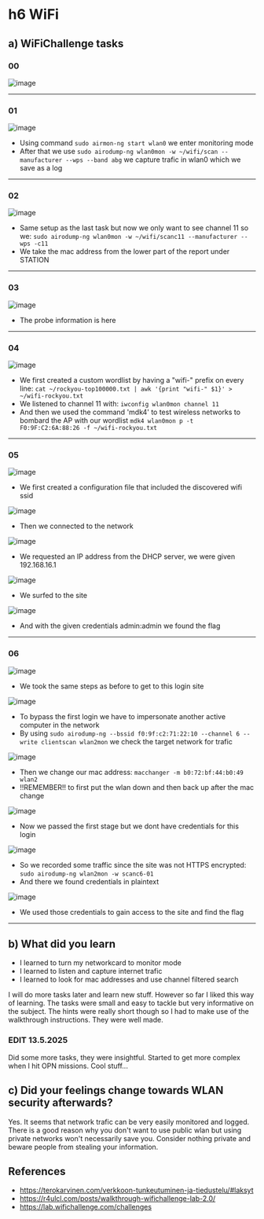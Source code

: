 # h6 WiFi
## a) WiFiChallenge tasks
### 00

![image](https://github.com/user-attachments/assets/bd6da526-9591-466d-9c7c-d58cc93d78ba)

---
### 01

![image](https://github.com/user-attachments/assets/092ac1ce-77ff-4ad4-a5a6-f281058c813c)

- Using command ``sudo airmon-ng start wlan0`` we enter monitoring mode
- After that we use ``sudo airodump-ng wlan0mon -w ~/wifi/scan --manufacturer --wps --band abg`` we capture trafic in wlan0 which we save as a log

---
### 02

![image](https://github.com/user-attachments/assets/029ea3d8-3df8-494f-9505-aff74ba009c7)

- Same setup as the last task but now we only want to see channel 11 so we: ``sudo airodump-ng wlan0mon -w ~/wifi/scanc11 --manufacturer --wps -c11``
- We take the mac address from the lower part of the report under STATION

---
### 03

![image](https://github.com/user-attachments/assets/abcc4b3f-b4ab-41ff-a3d7-ab7a8fb24436)

- The probe information is here

---
### 04

![image](https://github.com/user-attachments/assets/daa4b7d1-58e7-48b9-9eb7-5e02ae959d3c)

- We first created a custom wordlist by having a "wifi-" prefix on every line: ``cat ~/rockyou-top100000.txt | awk '{print "wifi-" $1}' > ~/wifi-rockyou.txt ``
- We listened to channel 11 with: ``iwconfig wlan0mon channel 11``
- And then we used the command 'mdk4' to test wireless networks to bombard the AP with our wordlist ``mdk4 wlan0mon p -t F0:9F:C2:6A:88:26 -f ~/wifi-rockyou.txt``

---
### 05

![image](https://github.com/user-attachments/assets/1c67082a-221b-43f9-9937-db6731ffdf9b)

- We first created a configuration file that included the discovered wifi ssid

![image](https://github.com/user-attachments/assets/807c04b9-9d6b-4a0c-96d4-c759b9bd3059)

- Then we connected to the network

![image](https://github.com/user-attachments/assets/0e2d2291-8578-4a7d-8ca2-82a97cd5e2a2)

- We requested an IP address from the DHCP server, we were given 192.168.16.1

![image](https://github.com/user-attachments/assets/c40da9a3-49b8-43b0-919a-294269a957e8)

- We surfed to the site
  
![image](https://github.com/user-attachments/assets/2d0e9748-7359-45e4-a902-fcf04baeb6e5)

- And with the given credentials admin:admin we found the flag

---
### 06

![image](https://github.com/user-attachments/assets/32e613e3-a970-4688-9bb1-7147e5795560)

- We took the same steps as before to get to this login site

![image](https://github.com/user-attachments/assets/455a503c-b472-478e-9545-45db44047c52)

- To bypass the first login we have to impersonate another active computer in the network
- By using ``sudo airodump-ng --bssid f0:9f:c2:71:22:10 --channel 6 --write clientscan wlan2mon`` we check the target network for trafic

![image](https://github.com/user-attachments/assets/3f75dcc4-1dc5-446a-9fa8-79e12f0142ba)

- Then we change our mac address: ``macchanger -m b0:72:bf:44:b0:49 wlan2``
- !!REMEMBER!! to first put the wlan down and then back up after the mac change

![image](https://github.com/user-attachments/assets/dd421c97-772d-4227-9d45-461c624c1809)

- Now we passed the first stage but we dont have credentials for this login

![image](https://github.com/user-attachments/assets/46960eeb-d5b3-4e63-b1b3-f56469581548)

- So we recorded some traffic since the site was not HTTPS encrypted: ``sudo airodump-ng wlan2mon -w scanc6-01``
- And there we found credentials in plaintext

![image](https://github.com/user-attachments/assets/22c03c5f-96ee-4106-8156-9b6142e89df0)

- We used those credentials to gain access to the site and find the flag

---

## b) What did you learn
- I learned to turn my networkcard to monitor mode
- I learned to listen and capture internet trafic
- I learned to look for mac addresses and use channel filtered search

I will do more tasks later and learn new stuff. However so far I liked this way of learning. The tasks were small and easy to tackle but very informative on the subject.
The hints were really short though so I had to make use of the walkthrough instructions. They were well made.

### EDIT 13.5.2025
Did some more tasks, they were insightful. Started to get more complex when I hit OPN missions. Cool stuff...

## c) Did your feelings change towards WLAN security afterwards?
Yes. It seems that network trafic can be very easily monitored and logged. There is a good reason why you don't want to use public wlan but using private networks won't necessarily save you.
Consider nothing private and beware people from stealing your information.

## References
- https://terokarvinen.com/verkkoon-tunkeutuminen-ja-tiedustelu/#laksyt
- https://r4ulcl.com/posts/walkthrough-wifichallenge-lab-2.0/
- https://lab.wifichallenge.com/challenges
